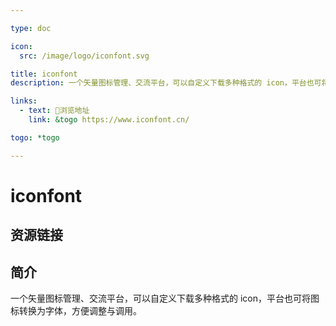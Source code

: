 ```yaml
---

type: doc

icon:
  src: /image/logo/iconfont.svg

title: iconfont
description: 一个矢量图标管理、交流平台，可以自定义下载多种格式的 icon，平台也可将图标转换为字体，方便调整与调用。

links:
  - text: 🧰浏览地址
    link: &togo https://www.iconfont.cn/

togo: *togo

---
```


<ShowLogo />

# iconfont

<ShowBreadcrumb />

## 资源链接

<ShowLinks />

## 简介

一个矢量图标管理、交流平台，可以自定义下载多种格式的 icon，平台也可将图标转换为字体，方便调整与调用。
